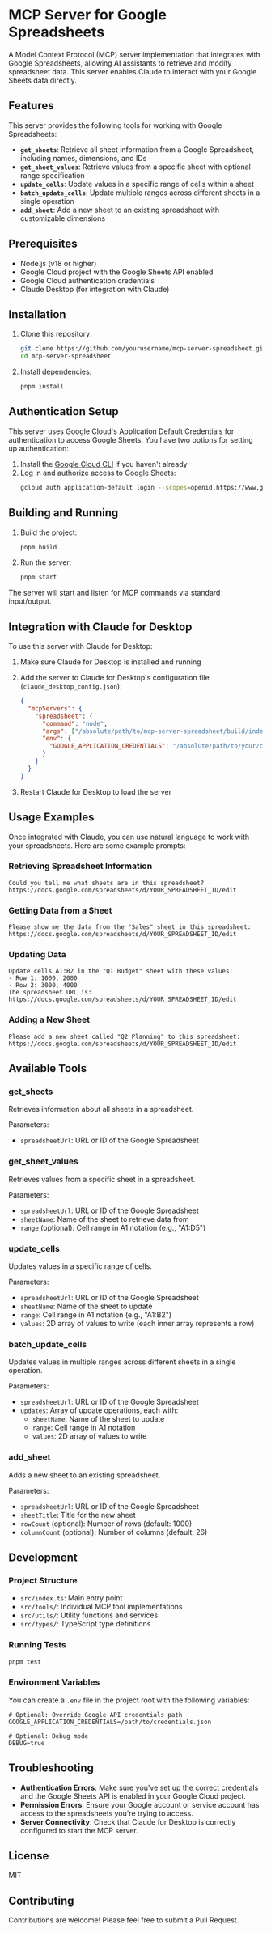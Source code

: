 # MCP Server for Google Spreadsheets

A Model Context Protocol (MCP) server implementation that integrates with Google Spreadsheets, allowing AI assistants to retrieve and modify spreadsheet data. This server enables Claude to interact with your Google Sheets data directly.

## Features

This server provides the following tools for working with Google Spreadsheets:

- **`get_sheets`**: Retrieve all sheet information from a Google Spreadsheet, including names, dimensions, and IDs
- **`get_sheet_values`**: Retrieve values from a specific sheet with optional range specification
- **`update_cells`**: Update values in a specific range of cells within a sheet
- **`batch_update_cells`**: Update multiple ranges across different sheets in a single operation
- **`add_sheet`**: Add a new sheet to an existing spreadsheet with customizable dimensions

## Prerequisites

- Node.js (v18 or higher)
- Google Cloud project with the Google Sheets API enabled
- Google Cloud authentication credentials
- Claude Desktop (for integration with Claude)

## Installation

1. Clone this repository:
   ```bash
   git clone https://github.com/yourusername/mcp-server-spreadsheet.git
   cd mcp-server-spreadsheet
   ```

2. Install dependencies:
   ```bash
   pnpm install
   ```

## Authentication Setup

This server uses Google Cloud's Application Default Credentials for authentication to access Google Sheets. You have two options for setting up authentication:

1. Install the [Google Cloud CLI](https://cloud.google.com/sdk/docs/install) if you haven't already
2. Log in and authorize access to Google Sheets:
   ```bash
   gcloud auth application-default login --scopes=openid,https://www.googleapis.com/auth/userinfo.email,https://www.googleapis.com/auth/cloud-platform,https://www.googleapis.com/auth/spreadsheets
   ```

## Building and Running

1. Build the project:
   ```bash
   pnpm build
   ```

2. Run the server:
   ```bash
   pnpm start
   ```

The server will start and listen for MCP commands via standard input/output.

## Integration with Claude for Desktop

To use this server with Claude for Desktop:

1. Make sure Claude for Desktop is installed and running

2. Add the server to Claude for Desktop's configuration file (`claude_desktop_config.json`):

   ```json
   {
     "mcpServers": {
       "spreadsheet": {
         "command": "node",
         "args": ["/absolute/path/to/mcp-server-spreadsheet/build/index.js"],
         "env": {
           "GOOGLE_APPLICATION_CREDENTIALS": "/absolute/path/to/your/credentials.json"
         }
       }
     }
   }
   ```

3. Restart Claude for Desktop to load the server

## Usage Examples

Once integrated with Claude, you can use natural language to work with your spreadsheets. Here are some example prompts:

### Retrieving Spreadsheet Information
```
Could you tell me what sheets are in this spreadsheet? https://docs.google.com/spreadsheets/d/YOUR_SPREADSHEET_ID/edit
```

### Getting Data from a Sheet
```
Please show me the data from the "Sales" sheet in this spreadsheet: https://docs.google.com/spreadsheets/d/YOUR_SPREADSHEET_ID/edit
```

### Updating Data
```
Update cells A1:B2 in the "Q1 Budget" sheet with these values: 
- Row 1: 1000, 2000
- Row 2: 3000, 4000
The spreadsheet URL is: https://docs.google.com/spreadsheets/d/YOUR_SPREADSHEET_ID/edit
```

### Adding a New Sheet
```
Please add a new sheet called "Q2 Planning" to this spreadsheet: https://docs.google.com/spreadsheets/d/YOUR_SPREADSHEET_ID/edit
```

## Available Tools

### get_sheets

Retrieves information about all sheets in a spreadsheet.

Parameters:
- `spreadsheetUrl`: URL or ID of the Google Spreadsheet

### get_sheet_values

Retrieves values from a specific sheet in a spreadsheet.

Parameters:
- `spreadsheetUrl`: URL or ID of the Google Spreadsheet
- `sheetName`: Name of the sheet to retrieve data from
- `range` (optional): Cell range in A1 notation (e.g., "A1:D5")

### update_cells

Updates values in a specific range of cells.

Parameters:
- `spreadsheetUrl`: URL or ID of the Google Spreadsheet
- `sheetName`: Name of the sheet to update
- `range`: Cell range in A1 notation (e.g., "A1:B2")
- `values`: 2D array of values to write (each inner array represents a row)

### batch_update_cells

Updates values in multiple ranges across different sheets in a single operation.

Parameters:
- `spreadsheetUrl`: URL or ID of the Google Spreadsheet
- `updates`: Array of update operations, each with:
  - `sheetName`: Name of the sheet to update
  - `range`: Cell range in A1 notation
  - `values`: 2D array of values to write

### add_sheet

Adds a new sheet to an existing spreadsheet.

Parameters:
- `spreadsheetUrl`: URL or ID of the Google Spreadsheet
- `sheetTitle`: Title for the new sheet
- `rowCount` (optional): Number of rows (default: 1000)
- `columnCount` (optional): Number of columns (default: 26)

## Development

### Project Structure

- `src/index.ts`: Main entry point
- `src/tools/`: Individual MCP tool implementations
- `src/utils/`: Utility functions and services
- `src/types/`: TypeScript type definitions

### Running Tests

```bash
pnpm test
```

### Environment Variables

You can create a `.env` file in the project root with the following variables:

```
# Optional: Override Google API credentials path
GOOGLE_APPLICATION_CREDENTIALS=/path/to/credentials.json

# Optional: Debug mode
DEBUG=true
```

## Troubleshooting

- **Authentication Errors**: Make sure you've set up the correct credentials and the Google Sheets API is enabled in your Google Cloud project.
- **Permission Errors**: Ensure your Google account or service account has access to the spreadsheets you're trying to access.
- **Server Connectivity**: Check that Claude for Desktop is correctly configured to start the MCP server.

## License

MIT

## Contributing

Contributions are welcome! Please feel free to submit a Pull Request.